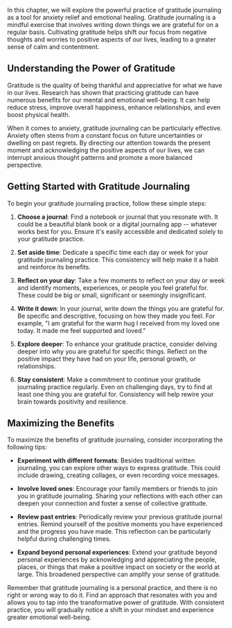 
In this chapter, we will explore the powerful practice of gratitude journaling as a tool for anxiety relief and emotional healing. Gratitude journaling is a mindful exercise that involves writing down things we are grateful for on a regular basis. Cultivating gratitude helps shift our focus from negative thoughts and worries to positive aspects of our lives, leading to a greater sense of calm and contentment.

Understanding the Power of Gratitude
------------------------------------

Gratitude is the quality of being thankful and appreciative for what we have in our lives. Research has shown that practicing gratitude can have numerous benefits for our mental and emotional well-being. It can help reduce stress, improve overall happiness, enhance relationships, and even boost physical health.

When it comes to anxiety, gratitude journaling can be particularly effective. Anxiety often stems from a constant focus on future uncertainties or dwelling on past regrets. By directing our attention towards the present moment and acknowledging the positive aspects of our lives, we can interrupt anxious thought patterns and promote a more balanced perspective.

Getting Started with Gratitude Journaling
-----------------------------------------

To begin your gratitude journaling practice, follow these simple steps:

1. **Choose a journal**: Find a notebook or journal that you resonate with. It could be a beautiful blank book or a digital journaling app -- whatever works best for you. Ensure it's easily accessible and dedicated solely to your gratitude practice.

2. **Set aside time**: Dedicate a specific time each day or week for your gratitude journaling practice. This consistency will help make it a habit and reinforce its benefits.

3. **Reflect on your day**: Take a few moments to reflect on your day or week and identify moments, experiences, or people you feel grateful for. These could be big or small, significant or seemingly insignificant.

4. **Write it down**: In your journal, write down the things you are grateful for. Be specific and descriptive, focusing on how they made you feel. For example, "I am grateful for the warm hug I received from my loved one today. It made me feel supported and loved."

5. **Explore deeper**: To enhance your gratitude practice, consider delving deeper into why you are grateful for specific things. Reflect on the positive impact they have had on your life, personal growth, or relationships.

6. **Stay consistent**: Make a commitment to continue your gratitude journaling practice regularly. Even on challenging days, try to find at least one thing you are grateful for. Consistency will help rewire your brain towards positivity and resilience.

Maximizing the Benefits
-----------------------

To maximize the benefits of gratitude journaling, consider incorporating the following tips:

* **Experiment with different formats**: Besides traditional written journaling, you can explore other ways to express gratitude. This could include drawing, creating collages, or even recording voice messages.

* **Involve loved ones**: Encourage your family members or friends to join you in gratitude journaling. Sharing your reflections with each other can deepen your connection and foster a sense of collective gratitude.

* **Review past entries**: Periodically review your previous gratitude journal entries. Remind yourself of the positive moments you have experienced and the progress you have made. This reflection can be particularly helpful during challenging times.

* **Expand beyond personal experiences**: Extend your gratitude beyond personal experiences by acknowledging and appreciating the people, places, or things that make a positive impact on society or the world at large. This broadened perspective can amplify your sense of gratitude.

Remember that gratitude journaling is a personal practice, and there is no right or wrong way to do it. Find an approach that resonates with you and allows you to tap into the transformative power of gratitude. With consistent practice, you will gradually notice a shift in your mindset and experience greater emotional well-being.
